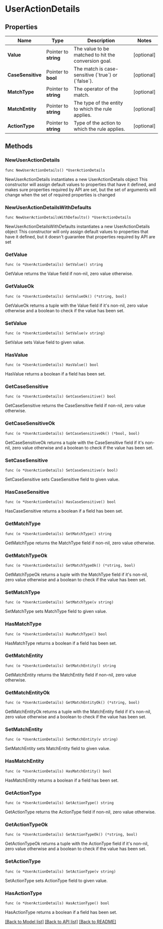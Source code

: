 # UserActionDetails

## Properties

Name | Type | Description | Notes
------------ | ------------- | ------------- | -------------
**Value** | Pointer to **string** | The value to be matched to hit the conversion goal. | [optional] 
**CaseSensitive** | Pointer to **bool** | The match is case-sensitive (&#x60;true&#x60;) or (&#x60;false&#x60;). | [optional] 
**MatchType** | Pointer to **string** | The operator of the match. | [optional] 
**MatchEntity** | Pointer to **string** | The type of the entity to which the rule applies. | [optional] 
**ActionType** | Pointer to **string** | Type of the action to which the rule applies. | [optional] 

## Methods

### NewUserActionDetails

`func NewUserActionDetails() *UserActionDetails`

NewUserActionDetails instantiates a new UserActionDetails object
This constructor will assign default values to properties that have it defined,
and makes sure properties required by API are set, but the set of arguments
will change when the set of required properties is changed

### NewUserActionDetailsWithDefaults

`func NewUserActionDetailsWithDefaults() *UserActionDetails`

NewUserActionDetailsWithDefaults instantiates a new UserActionDetails object
This constructor will only assign default values to properties that have it defined,
but it doesn't guarantee that properties required by API are set

### GetValue

`func (o *UserActionDetails) GetValue() string`

GetValue returns the Value field if non-nil, zero value otherwise.

### GetValueOk

`func (o *UserActionDetails) GetValueOk() (*string, bool)`

GetValueOk returns a tuple with the Value field if it's non-nil, zero value otherwise
and a boolean to check if the value has been set.

### SetValue

`func (o *UserActionDetails) SetValue(v string)`

SetValue sets Value field to given value.

### HasValue

`func (o *UserActionDetails) HasValue() bool`

HasValue returns a boolean if a field has been set.

### GetCaseSensitive

`func (o *UserActionDetails) GetCaseSensitive() bool`

GetCaseSensitive returns the CaseSensitive field if non-nil, zero value otherwise.

### GetCaseSensitiveOk

`func (o *UserActionDetails) GetCaseSensitiveOk() (*bool, bool)`

GetCaseSensitiveOk returns a tuple with the CaseSensitive field if it's non-nil, zero value otherwise
and a boolean to check if the value has been set.

### SetCaseSensitive

`func (o *UserActionDetails) SetCaseSensitive(v bool)`

SetCaseSensitive sets CaseSensitive field to given value.

### HasCaseSensitive

`func (o *UserActionDetails) HasCaseSensitive() bool`

HasCaseSensitive returns a boolean if a field has been set.

### GetMatchType

`func (o *UserActionDetails) GetMatchType() string`

GetMatchType returns the MatchType field if non-nil, zero value otherwise.

### GetMatchTypeOk

`func (o *UserActionDetails) GetMatchTypeOk() (*string, bool)`

GetMatchTypeOk returns a tuple with the MatchType field if it's non-nil, zero value otherwise
and a boolean to check if the value has been set.

### SetMatchType

`func (o *UserActionDetails) SetMatchType(v string)`

SetMatchType sets MatchType field to given value.

### HasMatchType

`func (o *UserActionDetails) HasMatchType() bool`

HasMatchType returns a boolean if a field has been set.

### GetMatchEntity

`func (o *UserActionDetails) GetMatchEntity() string`

GetMatchEntity returns the MatchEntity field if non-nil, zero value otherwise.

### GetMatchEntityOk

`func (o *UserActionDetails) GetMatchEntityOk() (*string, bool)`

GetMatchEntityOk returns a tuple with the MatchEntity field if it's non-nil, zero value otherwise
and a boolean to check if the value has been set.

### SetMatchEntity

`func (o *UserActionDetails) SetMatchEntity(v string)`

SetMatchEntity sets MatchEntity field to given value.

### HasMatchEntity

`func (o *UserActionDetails) HasMatchEntity() bool`

HasMatchEntity returns a boolean if a field has been set.

### GetActionType

`func (o *UserActionDetails) GetActionType() string`

GetActionType returns the ActionType field if non-nil, zero value otherwise.

### GetActionTypeOk

`func (o *UserActionDetails) GetActionTypeOk() (*string, bool)`

GetActionTypeOk returns a tuple with the ActionType field if it's non-nil, zero value otherwise
and a boolean to check if the value has been set.

### SetActionType

`func (o *UserActionDetails) SetActionType(v string)`

SetActionType sets ActionType field to given value.

### HasActionType

`func (o *UserActionDetails) HasActionType() bool`

HasActionType returns a boolean if a field has been set.


[[Back to Model list]](../README.md#documentation-for-models) [[Back to API list]](../README.md#documentation-for-api-endpoints) [[Back to README]](../README.md)


